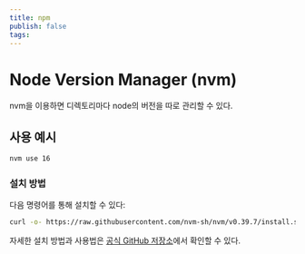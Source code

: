 ```yaml
---
title: npm
publish: false
tags:
---
```

# Node Version Manager (nvm)

nvm을 이용하면 디렉토리마다 node의 버전을 따로 관리할 수 있다.

## 사용 예시

```sh
nvm use 16
```

### 설치 방법
다음 명령어를 통해 설치할 수 있다:
```sh
curl -o- https://raw.githubusercontent.com/nvm-sh/nvm/v0.39.7/install.sh | bash
```

자세한 설치 방법과 사용법은 [공식 GitHub 저장소](https://github.com/nvm-sh/nvm)에서 확인할 수 있다.